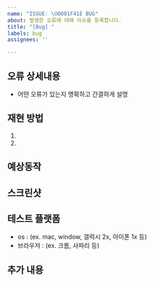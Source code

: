```yaml
---
name: "ISSUE: \U0001F41E BUG"
about: 발생한 오류에 대해 이슈를 등록합니다.
title: "[Bug] "
labels: bug
assignees: ''

---
```


## 오류 상세내용 
- 어떤 오류가 있는지 명확하고 간결하게 설명

## 재현 방법 
<!-- 오류를 재현하기 위한 단계를 작성하세요 -->
1. 
2. 

## 예상동작
<!-- 오류가 나지 않을경우 예상했던 동작을 명확하고 간결하게 설명해주세요 -->

## 스크린샷
<!-- 가능하다면, 문제를 설명하는 스크린샷을 첨부해주세요 -->

## 테스트 플랫폼
<!-- 오류가 발생한 환경에 대해 설명해주세요 -->
- os : (ex. mac, window, 갤럭시 2x, 아이폰 1x 등)
- 브라우저 : (ex. 크롬, 사파리 등)

## 추가 내용
<!-- 문제에 대한 다른 내용이 있다면 추가로 설명해주세요 -->

